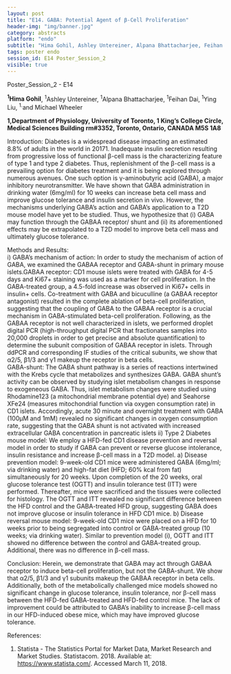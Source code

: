 ```yaml
---
layout: post
title: "E14. GABA: Potential Agent of β-Cell Proliferation"
header-img: "img/banner.jpg"
category: abstracts
platform: "endo"
subtitle: "Hima Gohil, Ashley Untereiner, Alpana Bhattacharjee, Feihan Dai, Ying Liu, and Michael Wheeler"
tags: poster endo
session_id: E14 Poster_Session_2
visible: true
---
```

Poster_Session_2 - E14

**<sup>1</sup>Hima Gohil**, <sup>1</sup>Ashley Untereiner, <sup>1</sup>Alpana Bhattacharjee, <sup>1</sup>Feihan Dai, <sup>1</sup>Ying Liu, <sup>1.</sup>and Michael Wheeler

__1,Department of Physiology, University of Toronto, 1 King’s College Circle, Medical Sciences Building rm#3352, Toronto, Ontario, CANADA M5S 1A8__

Introduction: 
Diabetes is a widespread disease impacting an estimated 8.8% of adults in the world in 20171. Inadequate insulin secretion resulting from progressive loss of functional β-cell mass is the characterizing feature of type 1 and type 2 diabetes. Thus, replenishment of the β-cell mass is a prevailing option for diabetes treatment and it is being explored through numerous avenues. One such option is γ-aminobutyric acid (GABA), a major inhibitory neurotransmitter.  We have shown that GABA administration in drinking water (6mg/ml) for 10 weeks can increase beta cell mass and improve glucose tolerance and insulin secretion in vivo. However, the mechanisms underlying GABA’s action and GABA’s application to a T2D mouse model have yet to be studied. Thus, we hypothesize that (i) GABA may function through the GABAA receptor/ shunt and (ii) its aforementioned effects may be extrapolated to a T2D model to improve beta cell mass and ultimately glucose tolerance. 

Methods and Results:  
i) GABA’s mechanism of action: In order to study the mechanism of action of GABA, we examined the GABAA receptor and GABA-shunt in primary mouse islets.GABAA receptor: CD1 mouse islets were treated with GABA for 4-5 days and Ki67+ staining was used as a marker for cell proliferation. In the GABA-treated group, a 4.5-fold increase was observed in Ki67+ cells in insulin+ cells. Co-treatment with GABA and bicuculline (a GABAA receptor antagonist) resulted in the complete ablation of beta-cell proliferation, suggesting that the coupling of GABA to the GABAA receptor is a crucial mechanism in GABA-stimulated beta-cell proliferation. Following, as the GABAA receptor is not well characterized in islets, we performed droplet digital PCR (high-throughput digital PCR that fractionates samples into 20,000 droplets in order to get precise and absolute quantification) to determine the subunit composition of GABAA receptor in islets. Through ddPCR and corresponding IF studies of the critical subunits, we show that α2/5, β1/3 and γ1 makeup the receptor in beta cells.  
GABA-shunt: The GABA shunt pathway is a series of reactions intertwined with the Krebs cycle that metabolizes and synthesizes GABA. GABA shunt’s activity can be observed by studying islet metabolism changes in response to exogeneous GABA. Thus, islet metabolism changes were studied using Rhodamine123 (a mitochondrial membrane potential dye) and Seahorse XFe24 (measures mitochondrial function via oxygen consumption rate) in CD1 islets. Accordingly, acute 30 minute and overnight treatment with GABA (100μM and 1mM) revealed no significant changes in oxygen consumption rate, suggesting that the GABA shunt is not activated with increased extracellular GABA concentration in pancreatic islets 
ii) Type 2 Diabetes mouse model: We employ a HFD-fed CD1 disease prevention and reversal model in order to study if GABA can prevent or reverse glucose intolerance, insulin resistance and increase β-cell mass in a T2D model.  a) Disease prevention model: 9-week-old CD1 mice were administered GABA (6mg/ml; via drinking water) and high-fat diet (HFD; 60% kcal from fat) simultaneously for 20 weeks. Upon completion of the 20 weeks, oral glucose tolerance test (OGTT) and insulin tolerance test (ITT) were performed. Thereafter, mice were sacrificed and the tissues were collected for histology. The OGTT and ITT revealed no significant difference between the HFD control and the GABA-treated HFD group, suggesting GABA does not improve glucose or insulin tolerance in HFD CD1 mice. b) Disease reversal mouse model: 9-week-old CD1 mice were placed on a HFD for 10 weeks prior to being segregated into control or GABA-treated group (10 weeks; via drinking water). Similar to prevention model (i), OGTT and ITT showed no difference between the control and GABA-treated group. Additional, there was no difference in β-cell mass. 

Conclusion: 
Herein, we demonstrate that GABA may act through GABAA receptor to induce beta-cell proliferation, but not the GABA-shunt. We show that α2/5, β1/3 and γ1 subunits makeup the GABAA receptor in beta cells. Additionally, both of the metabolically challenged mice models showed no significant change in glucose tolerance, insulin tolerance, nor β-cell mass between the HFD-fed GABA-treated and HFD-fed control mice. The lack of improvement could be attributed to GABA’s inability to increase β-cell mass in our HFD-induced obese mice, which may have improved glucose tolerance. 


References:
1.	Statista - The Statistics Portal for Market Data, Market Research and Market Studies. Statistacom. 2018. Available at: https://www.statista.com/. Accessed March 11, 2018.

